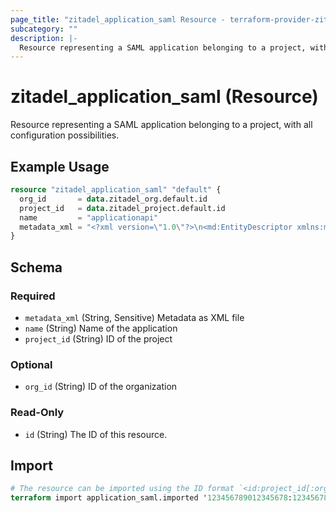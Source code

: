 ```yaml
---
page_title: "zitadel_application_saml Resource - terraform-provider-zitadel"
subcategory: ""
description: |-
  Resource representing a SAML application belonging to a project, with all configuration possibilities.
---
```


# zitadel_application_saml (Resource)

Resource representing a SAML application belonging to a project, with all configuration possibilities.

## Example Usage

```terraform
resource "zitadel_application_saml" "default" {
  org_id       = data.zitadel_org.default.id
  project_id   = data.zitadel_project.default.id
  name         = "applicationapi"
  metadata_xml = "<?xml version=\"1.0\"?>\n<md:EntityDescriptor xmlns:md=\"urn:oasis:names:tc:SAML:2.0:metadata\"\n                     validUntil=\"2024-01-26T17:48:38Z\"\n                     cacheDuration=\"PT604800S\"\n                     entityID=\"http://example.com/saml/metadata\">\n    <md:SPSSODescriptor AuthnRequestsSigned=\"false\" WantAssertionsSigned=\"false\" protocolSupportEnumeration=\"urn:oasis:names:tc:SAML:2.0:protocol\">\n        <md:NameIDFormat>urn:oasis:names:tc:SAML:1.1:nameid-format:unspecified</md:NameIDFormat>\n        <md:AssertionConsumerService Binding=\"urn:oasis:names:tc:SAML:2.0:bindings:HTTP-POST\"\n                                     Location=\"http://example.com/saml/cas\"\n                                     index=\"1\" />\n        \n    </md:SPSSODescriptor>\n</md:EntityDescriptor>"
}
```

<!-- schema generated by tfplugindocs -->
## Schema

### Required

- `metadata_xml` (String, Sensitive) Metadata as XML file
- `name` (String) Name of the application
- `project_id` (String) ID of the project

### Optional

- `org_id` (String) ID of the organization

### Read-Only

- `id` (String) The ID of this resource.

## Import

```terraform
# The resource can be imported using the ID format `<id:project_id[:org_id]>`, e.g.
terraform import application_saml.imported '123456789012345678:123456789012345678:123456789012345678'
```
